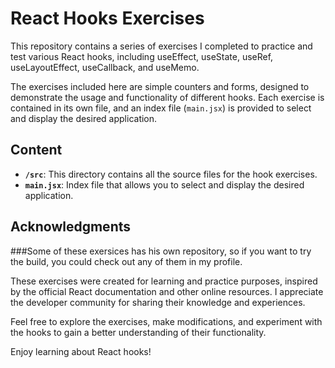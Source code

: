 # React Hooks Exercises

This repository contains a series of exercises I completed to practice and test various React hooks, including useEffect, useState, useRef, useLayoutEffect, useCallback, and useMemo.

The exercises included here are simple counters and forms, designed to demonstrate the usage and functionality of different hooks. Each exercise is contained in its own file, and an index file (`main.jsx`) is provided to select and display the desired application.

## Content

- **`/src`**: This directory contains all the source files for the hook exercises.
- **`main.jsx`**: Index file that allows you to select and display the desired application.

## Acknowledgments

###Some of these exersices has his own repository, so if you want to try the build, you could check out any of them in my profile.

These exercises were created for learning and practice purposes, inspired by the official React documentation and other online resources. I appreciate the developer community for sharing their knowledge and experiences.

Feel free to explore the exercises, make modifications, and experiment with the hooks to gain a better understanding of their functionality.

Enjoy learning about React hooks!

